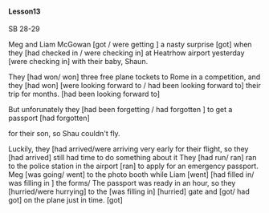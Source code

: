 #### Lesson13

SB 28-29

Meg and Liam McGowan [got / were getting ] a nasty surprise
[got]
when they [had checked in / were checking in] at Heatrhow airport yesterday
[were checking in]
with their baby, Shaun.

They [had won/ won] three free plane tockets to Rome in a competition, and they
[had won]
[were looking forward to / had been looking forward to] their trip for months.
[had been looking forward to]

But unforunately they [had been forgetting / had forgotten ] to get a passport
[had forgotten]

for their son, so Shau couldn't fly.

Luckily, they [had arrived/were arriving very early for their flight, so they
[had arrived]
still had time to do something about it
They [had run/ ran] ran to the police station in the airport
[ran]
to apply for an emergency passport. Meg [was going/ went] to the photo booth while Liam
[went]
[had filled in/ was filling in ] the forms/ The passport was ready in an hour, so they [hurried/were hurrying] to the 
[was filling in]
[hurried]
gate and [got/ had got] on the plane just in time.
[got]

